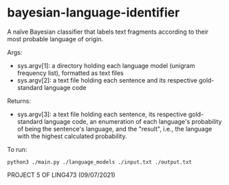 # bayesian-language-identifier
A naïve Bayesian classifier that labels text fragments according to their most probable language of origin.

Args:
* sys.argv[1]: a directory holding each language model (unigram frequency list), formatted as text files
* sys.argv[2]: a text file holding each sentence and its respective gold-standard language code

Returns:
* sys.argv[3]: a text file holding each sentence, its respective gold-standard language code, an enumeration of each language's probability of being the sentence's language, and the "result", i.e., the language with the highest calculated probability.

To run: 
```
python3 ./main.py ./language_models ./input.txt ./output.txt
```
PROJECT 5 OF LING473 (09/07/2021)
